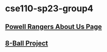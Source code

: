 # cse110-sp23-group4

## [Powell Rangers About Us Page](/admin/team.md)

## [8-Ball Project](/source/8-ball/index.html)